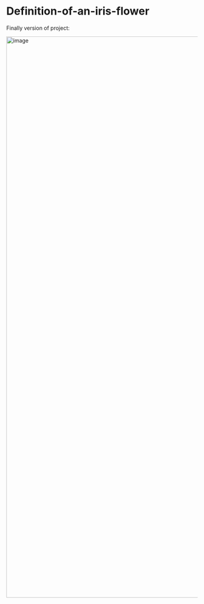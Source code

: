 # Definition-of-an-iris-flower
Finally version of project:


<img width="1479" alt="image" src="https://user-images.githubusercontent.com/39615346/170514978-657df969-5360-477a-a112-2f3531bfa2fa.png">

